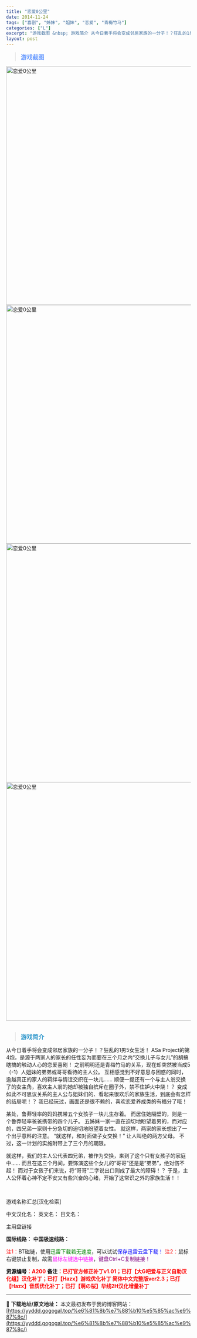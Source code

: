 ```yaml
---
title: "恋爱0公里"
date: 2014-11-24
tags: ["喜剧", "姊妹", "姐妹", "恋爱", "青梅竹马"]
categories: ["L"]
excerpt: "游戏截图 &nbsp; 游戏简介 从今日着手将会变成邻居家族的一分子！？狂乱的1男5女生活！ ASa Project的第4炮，是源于两家人的家长的任性妄为而要在三个月之内“交换儿子与女儿”的胡搞瞎搞的触动人心的恋爱喜剧！ 之前明明还是青梅竹马的关系，现在却突然被当成5（-1）人姐妹的弟弟或哥哥看待的&hellip;"
layout: post
---
```


<div>
<blockquote><b><span style="font-size: 12pt; color: #6699ff;">游戏截图</span></b></blockquote>
<div><img title="点击放大" src="https://yyddd.gogogal.top/wp-content/uploads/2025/04/20250430_6811e6a1c3f93.webp" alt="恋爱0公里" width="650" /></div>
<div><img title="点击放大" src="https://yyddd.gogogal.top/wp-content/uploads/2025/04/20250430_6811e6a3941e8.webp" alt="恋爱0公里" width="650" /></div>
<div><img title="点击放大" src="https://yyddd.gogogal.top/wp-content/uploads/2025/04/20250430_6811e6a65e145.webp" alt="恋爱0公里" width="650" /></div>
<div><img title="点击放大" src="https://yyddd.gogogal.top/wp-content/uploads/2025/04/20250430_6811e6a809eb1.webp" alt="恋爱0公里" width="650" /></div>
&nbsp;
<blockquote><b><span style="font-size: 12pt; color: #3399cc;">游戏简介</span></b></blockquote>
<div>从今日着手将会变成邻居家族的一分子！？狂乱的1男5女生活！
ASa Project的第4炮，是源于两家人的家长的任性妄为而要在三个月之内“交换儿子与女儿”的胡搞瞎搞的触动人心的恋爱喜剧！
之前明明还是青梅竹马的关系，现在却突然被当成5（-1）人姐妹的弟弟或哥哥看待的主人公。
互相感觉到不好意思与困惑的同时，逾越真正的家人的羁绊与情谊交织在一块儿……
顺便一提还有一个与主人翁交换了的女主角，喜欢主人翁的她却被独自摈斥在圈子外，禁不住妒火中烧！？
变成如此不可思议关系的主人公与姐妹们的、看起来很欢乐的家族生活，到底会有怎样的结局呢！？
我已经玩过，画面还是很不赖的，喜欢恋爱养成类的有福分了哦！

某处，鲁莽轻率的妈妈携带五个女孩子一块儿生存着。
而居住她隔壁的，则是一个鲁莽轻率爸爸携带的四个儿子。
五姊妹一家一直在迫切地盼望着男的，而对应的，四兄弟一家则十分急切的迫切地盼望着女性。
就这样，两家的家长想出了一个出乎意料的注意。
“就这样，和对面做子女交换！”
让人叫绝的两方父母。
不过，这一计划的实施附带上了三个月的期限。

就这样，我们的主人公代表四兄弟，被作为交换，来到了这个只有女孩子的家庭中……
而且在这三个月间，要饰演这些个女儿的“哥哥”还是是“弟弟”，绝对伤不起！
而对于女孩子们来说，将“哥哥”二字说出口则成了最大的障碍！？
于是，主人公怀着心神不定不安又有些兴奋的心绪，开始了这常识之外的家族生活！！</div>
&nbsp;

游戏名称汇总[汉化检索]

中文汉化名：
英文名：
日文名：
</div>
<div class="panel panel-primary">
<div class="panel-heading">主用盘链接</div>
<div class="panel-body">

<b>国际线路：</b>
<b>中国极速线路：</b>


<span style="color: #ff0000;">注1：</span>BT磁链，使用<span style="color: #008000;">迅雷下载若无速度</span>，可以试试<span style="color: #0000ff;">保存迅雷云盘下载！</span>
<span style="color: #ff0000;">注2：</span>鼠标右键禁止复制，故需<span style="color: #ff00ff;">鼠标左键选中链接</span>，<span style="color: #800080;">键盘Ctrl+C复制链接！</span>

</div>
<div class="panel-footer"><span style="color: #ff0000;"><b><span style="color: #000000;">资源编号</span>：A200</b></span>
<span style="color: #ff0000;"><b><span style="color: #000000;">备注</span>：已打官方修正补丁v1.01；已打【大G吧爱与正义自助汉化组】汉化补丁；已打【Hazx】游戏优化补丁 简体中文完整版ver2.3；已打【Hazx】音质优化补丁；已打【萌の桜】华线2H汉化增量补丁</b></span></div>
</div>

---
📖 **下载地址/原文地址：** 本文最初发布于我的博客网站：[https://yyddd.gogogal.top/%e6%81%8b%e7%88%b10%e5%85%ac%e9%87%8c/](https://yyddd.gogogal.top/%e6%81%8b%e7%88%b10%e5%85%ac%e9%87%8c/)
